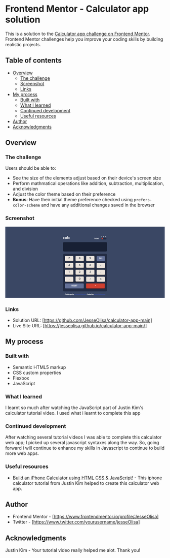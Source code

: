 # Frontend Mentor - Calculator app solution

This is a solution to the [Calculator app challenge on Frontend Mentor](https://www.frontendmentor.io/challenges/calculator-app-9lteq5N29). Frontend Mentor challenges help you improve your coding skills by building realistic projects. 

## Table of contents

- [Overview](#overview)
  - [The challenge](#the-challenge)
  - [Screenshot](#screenshot)
  - [Links](#links)
- [My process](#my-process)
  - [Built with](#built-with)
  - [What I learned](#what-i-learned)
  - [Continued development](#continued-development)
  - [Useful resources](#useful-resources)
- [Author](#author)
- [Acknowledgments](#acknowledgments)


## Overview

### The challenge

Users should be able to:

- See the size of the elements adjust based on their device's screen size
- Perform mathmatical operations like addition, subtraction, multiplication, and division
- Adjust the color theme based on their preference
- **Bonus**: Have their initial theme preference checked using `prefers-color-scheme` and have any additional changes saved in the browser

### Screenshot

![](./Frontend-Mentor-Calculator-app-screenshot.png)



### Links

- Solution URL: [https://github.com/JesseOlisa/calculator-app-main]
- Live Site URL: [https://jesseolisa.github.io/calculator-app-main/]

## My process

### Built with

- Semantic HTML5 markup
- CSS custom properties
- Flexbox
- JavaScript

### What I learned

I learnt so much after watching the JavaScript part of Justin Kim's calculator tutorial video. I used what i learnt to complete this app

### Continued development

After watching several tutorial videos I was able to complete this calculator web app;
I picked up several javascript syntaxes along the way.
So, going forward i will continue to enhance my skills in Javascript to continue to build more web apps.

### Useful resources

- [Build an iPhone Calculator using HTML CSS & JavaScript!](https://youtu.be/h6UPzVj1ncI) - This iphone calculator tutorial from Justin Kim helped to create this calculator web app.


## Author

- Frontend Mentor - [https://www.frontendmentor.io/profile/JesseOlisa]
- Twitter - [https://www.twitter.com/yourusername/jesseOlisa]


## Acknowledgments

Justin Kim - Your tutorial video really helped me alot. Thank you!

